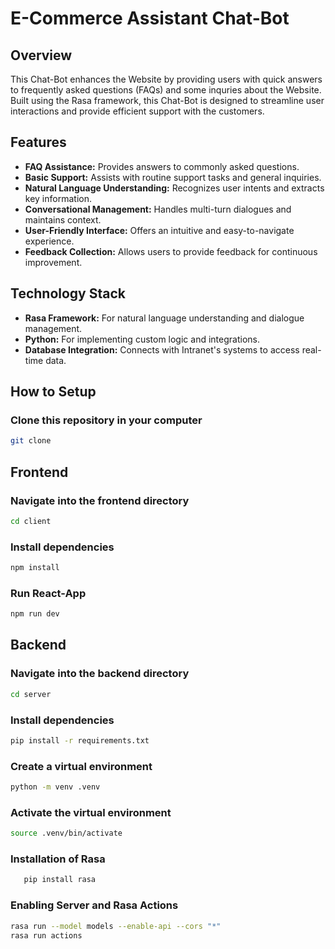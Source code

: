 # E-Commerce Assistant Chat-Bot

## Overview

This Chat-Bot enhances the Website by providing users with quick answers to frequently asked questions (FAQs) and some inquries about the Website. Built using the Rasa framework, this Chat-Bot is designed to streamline user interactions and provide efficient support with the customers.

## Features

- **FAQ Assistance:** Provides answers to commonly asked questions.
- **Basic Support:** Assists with routine support tasks and general inquiries.
- **Natural Language Understanding:** Recognizes user intents and extracts key information.
- **Conversational Management:** Handles multi-turn dialogues and maintains context.
- **User-Friendly Interface:** Offers an intuitive and easy-to-navigate experience.
- **Feedback Collection:** Allows users to provide feedback for continuous improvement.

## Technology Stack

- **Rasa Framework:** For natural language understanding and dialogue management.
- **Python:** For implementing custom logic and integrations.
- **Database Integration:** Connects with Intranet's systems to access real-time data.


## How to Setup

### Clone this repository in your computer 
```bash
git clone 
```

## Frontend

### Navigate into the frontend directory
```bash
cd client
```

### Install dependencies 
```bash
npm install
```

### Run React-App
```bash
npm run dev
```

## Backend

### Navigate into the backend directory 
```bash
cd server
```

### Install dependencies
```bash
pip install -r requirements.txt
```

### Create a virtual environment
```bash
python -m venv .venv
```

### Activate the virtual environment 
```bash
source .venv/bin/activate
```


### Installation of Rasa 
```bash
   pip install rasa
```


### Enabling Server and Rasa Actions
```bash
rasa run --model models --enable-api --cors "*"
rasa run actions
```

